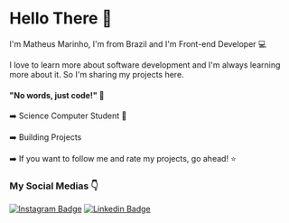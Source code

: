 # Hello There 👋

I'm Matheus Marinho, I'm from Brazil and I'm Front-end Developer 💻

I love to learn more about software development and I'm always learning more about it. So I'm sharing my projects here.

#### "No words, just code!" 🤙

➡️ Science Computer Student 📖

➡️ Building Projects

➡️ If you want to follow me and rate my projects, go ahead! ⭐

### My Social Medias 👇

[![Instagram Badge](https://img.shields.io/badge/-Instagram-violet?style=flat-square&logo=Instagram&logoColor=white&link=https://www.instagram.com/marinho.dev/)](https://www.instagram.com/marinho.dev/) [![Linkedin Badge](https://img.shields.io/badge/-LinkedIn-blue?style=flat-square&logo=Linkedin&logoColor=white&link=https://www.linkedin.com/in/matheus-lima-71ab321b6/)](https://www.linkedin.com/in/matheus-lima-71ab321b6/)
